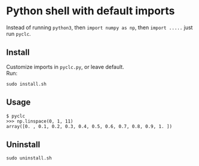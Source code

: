 # Python shell with default imports
Instead of running `python3`, then `import numpy as np`, then `import .....` just run `pyclc`.
## Install
Customize imports in `pyclc.py`, or leave default.  
Run:  

    sudo install.sh
## Usage

    $ pyclc
    >>> np.linspace(0, 1, 11)
    array([0. , 0.1, 0.2, 0.3, 0.4, 0.5, 0.6, 0.7, 0.8, 0.9, 1. ])
## Uninstall
    sudo uninstall.sh
